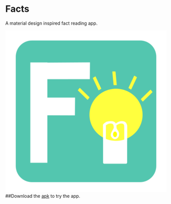# Facts
A material design inspired fact reading app.


![alt text](https://github.com/visnkmr/Facts/blob/master/app/src/main/ic_launcher-web.png "Facts")
##Download the [apk](https://github.com/visnkmr/Facts/raw/master/facts.apk) to try the app.

